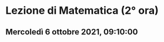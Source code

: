 #  Lezione di Matematica (2° ora)
## Mercoledì 6 ottobre 2021, 09:10:00



<!--stackedit_data:
eyJoaXN0b3J5IjpbMTM5OTg5NTMzMCwxODQ4NjI5MDE2XX0=
-->